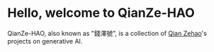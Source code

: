 # Hello, welcome to QianZe-HAO

QianZe-HAO, also known as "錢澤號", is a collection of [Qian Zehao](https://github.com/QianZeHao123)'s projects on generative AI.
